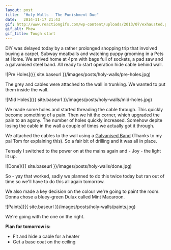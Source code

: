 ```yaml
---
layout: post
title:  "Holy Walls - The Punishment Due"
date:   2014-11-17 21:43
gif: http://www.reactiongifs.com/wp-content/uploads/2013/07/exhausted.gif
gif_alt: Phew
gif_title: Tough start
---
```


DIY was delayed today by a rather prolonged shopping trip that involved buying a carpet, 
Subway meatballs and watching puppy grooming in a Pets at Home. We arrived home at 4pm with
bags full of sockets, a pad saw and a galvanised steel band. All ready to start operation hide cable behind wall.

![Pre Holes]({{ site.baseurl }}/images/posts/holy-walls/pre-holes.jpg)

The grey and cables were attached to the wall in trunking. We wanted to put them inside the wall. 

![Mid Holes]({{ site.baseurl }}/images/posts/holy-walls/mid-holes.jpg)

We made some holes and started threading the cable through. This quickly become something of a pain. 
Then we hit the corner, which upgraded the pain to an agony. The number of holes quickly increased. 
Somehow depite losing the cable in the wall a couple of times we actually got it through.

We attached the cables to the wall using a [Galvanised Band](http://www.screwfix.com/p/galvanised-band-12mm-x-10m/18298) 
(Thanks to my pal Tom for explaining this). So a fair bit of drilling and it was all in place.

Tensely I switched to the power on at the mains again and - Joy - the light lit up.

![Done]({{ site.baseurl }}/images/posts/holy-walls/done.jpg)

So - yay that worked, sadly we planned to do this twice today but ran out of time so we'll have to do this all again tomorrow.

We also made a key decision on the colour we're going to paint the room. Donna chose a bluey-green Dulux called Mint Macaroon.

![Paints]({{ site.baseurl }}/images/posts/holy-walls/paints.jpg)

We're going with the one on the right.

**Plan for tomorrow is:**

* Fit and hide a cable for a heater
* Get a base coat on the ceiling